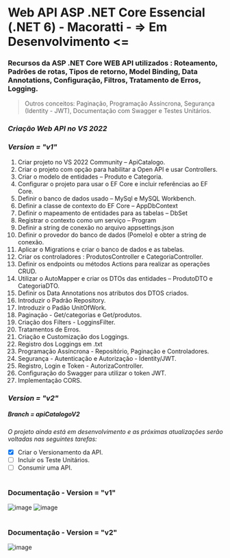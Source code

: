 # Web API ASP .NET Core Essencial (.NET 6) - Macoratti - => Em Desenvolvimento <=

### Recursos da ASP .NET Core WEB API utilizados : Roteamento, Padrões de rotas, Tipos de retorno, Model Binding, Data Annotations, Configuração, Filtros, Tratamento de Erros, Logging.

> Outros conceitos: Paginação, Programação Assíncrona, Segurança (Identity - JWT), Documentação com Swagger e Testes Unitários.

### *Criação Web API no VS 2022*

### *Version = "v1"*

1.	Criar projeto no VS 2022 Community – ApiCatalogo.
2.	Criar o projeto com opção para habilitar a Open API e usar Controllers.
3.	Criar o modelo de entidades – Produto e Categoria.
4.	Configurar o projeto para usar o EF Core e incluir referências ao EF Core.
5.	Definir o banco de dados usado – MySql e MySQL Workbench.
6.	Definir a classe de contexto do EF Core – AppDbContext
7.	Definir o mapeamento de entidades para as tabelas – DbSet<T>
8.	Registrar o contexto como um serviço – Program
9.	Definir a string de conexão no arquivo appsettings.json
10.	Definir o provedor do banco de dados (Pomelo) e obter a string de conexão.
11.	Aplicar o Migrations e criar o banco de dados e as tabelas.
12.	Criar os controladores : ProdutosController e CategoriaController.
13.	Definir os endpoints ou métodos Actions para realizar as operações CRUD.
14. Utilizar o AutoMapper e criar os DTOs das entidades – ProdutoDTO e CategoriaDTO.
15. Definir os Data Annotations nos atributos dos DTOS criados. 
16. Introduzir o Padrão Repository.
17. Introduzir o Padão UnitOfWork.   
18. Paginação - Get/categorias e Get/produtos.
19. Criação dos Filters - LogginsFilter.
20. Tratamentos de Erros.
20. Criação e Customização dos Loggings.
21. Registro dos Loggings em .txt
22. Programação Assíncrona - Repositório, Paginação e Controladores.
23. Segurança - Autenticação e Autorização - Identity/JWT.
24. Registro, Login e Token - AutorizaController.
25. Configuração do Swagger para utilizar o token JWT.
26. Implementação CORS.  

### *Version = "v2"*
##### Branch = apiCatalogoV2

*O projeto ainda está em desenvolvimento e as próximas atualizações serão voltadas nas seguintes tarefas:*

- [x] Criar o Versionamento da API.
- [ ] Incluir os Teste Unitários.
- [ ] Consumir uma API.

#
### Documentação - Version = "v1"
![image](https://user-images.githubusercontent.com/13735095/199120458-a3f81294-0be6-4680-9c80-827e3d5a4296.png)
![image](https://user-images.githubusercontent.com/13735095/199120534-76a3d776-3cce-4a8e-a1e1-4e0433171572.png)
#
### Documentação - Version = "v2"
![image](https://user-images.githubusercontent.com/13735095/199120719-b0637f04-459c-4b19-88ff-eb241e3d4353.png)



